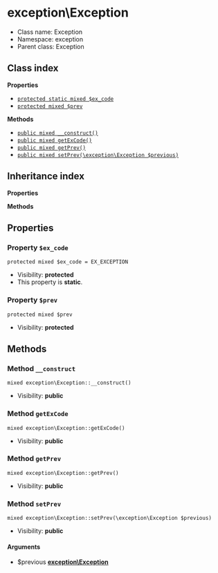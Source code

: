 # exception\Exception






* Class name: Exception
* Namespace: exception
* Parent class: Exception




## Class index

**Properties**
* [`protected static mixed $ex_code`](#property-$ex_code)
* [`protected mixed $prev`](#property-$prev)

**Methods**
* [`public mixed __construct()`](#method-__construct)
* [`public mixed getExCode()`](#method-getExCode)
* [`public mixed getPrev()`](#method-getPrev)
* [`public mixed setPrev(\exception\Exception $previous)`](#method-setPrev)


## Inheritance index

**Properties**

**Methods**



Properties
----------


### Property `$ex_code`

```
protected mixed $ex_code = EX_EXCEPTION
```





* Visibility: **protected**
* This property is **static**.


### Property `$prev`

```
protected mixed $prev
```





* Visibility: **protected**


Methods
-------


### Method `__construct`

```
mixed exception\Exception::__construct()
```





* Visibility: **public**



### Method `getExCode`

```
mixed exception\Exception::getExCode()
```





* Visibility: **public**



### Method `getPrev`

```
mixed exception\Exception::getPrev()
```





* Visibility: **public**



### Method `setPrev`

```
mixed exception\Exception::setPrev(\exception\Exception $previous)
```





* Visibility: **public**

#### Arguments

* $previous **[exception\Exception](/apidocs/exception/Exception.md)**



